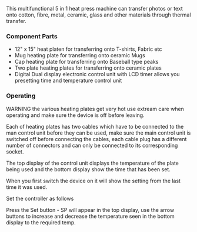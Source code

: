 This multifunctional 5 in 1 heat press machine can transfer photos or text onto cotton, fibre, metal, ceramic, glass and other materials through thermal transfer.

### Component Parts

* 12" x 15" heat platen for transferring onto T-shirts, Fabric etc
* Mug heating plate for transferring onto ceramic Mugs
* Cap heating plate for transferring onto Baseball type peaks
* Two plate heating plates for transferring onto ceramic plates
* Digital Dual display electronic control unit with LCD timer allows you presetting time and temperature control unit

### Operating

WARNING the various heating plates get very hot use extream care when operating and make sure the device is off before leaving.

Each of heating plates has two cables which have to be connected to the man control unit before they can be used, make sure the main control unit is switched off before connecting the cables, each cable plug has a different number of connectors and can only be connected to its corresponding socket.

The top display of the control unit displays the temperature of the plate being used and the bottom display show the time that has been set.

When you first switch the device on it will show the setting from the last time it was used.

Set the controller as follows

Press the Set button - SP will appear in the top display, use the arrow buttons to increase and decrease the temperature seen in the bottom display to the required temp.







